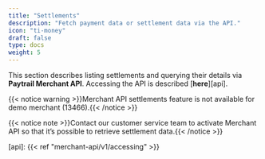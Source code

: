 ```yaml
---
title: "Settlements"
description: "Fetch payment data or settlement data via the API."
icon: "ti-money"
draft: false
type: docs
weight: 5
---
```


This section describes listing settlements and querying their details via **Paytrail Merchant API**. Accessing the API is described [**here**][api].

{{< notice warning >}}Merchant API settlements feature is not available for demo merchant (13466).{{< /notice >}}

{{< notice note >}}Contact our customer service team to activate Merchant API so that it’s possible to retrieve settlement data.{{< /notice >}}

[api]: {{< ref "merchant-api/v1/accessing" >}}

